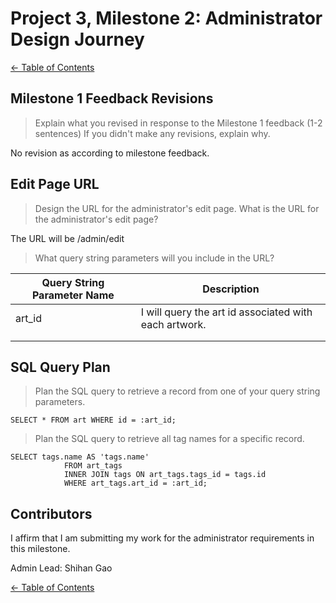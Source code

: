 # Project 3, Milestone 2: **Administrator** Design Journey

[← Table of Contents](../design-journey.md)


## Milestone 1 Feedback Revisions
> Explain what you revised in response to the Milestone 1 feedback (1-2 sentences)
> If you didn't make any revisions, explain why.

No revision as according to milestone feedback.


## Edit Page URL
> Design the URL for the administrator's edit page.
> What is the URL for the administrator's edit page?

The URL will be /admin/edit

> What query string parameters will you include in the URL?

| Query String Parameter Name       | Description       |
| --------------------------------- | ----------------- |
| art_id                            |  I will query the art id associated with each artwork. |
|                                   |                   |
|                                   |                   |


## SQL Query Plan
> Plan the SQL query to retrieve a record from one of your query string parameters.

```
SELECT * FROM art WHERE id = :art_id;
```

> Plan the SQL query to retrieve all tag names for a specific record.

```
SELECT tags.name AS 'tags.name'
            FROM art_tags
            INNER JOIN tags ON art_tags.tags_id = tags.id
            WHERE art_tags.art_id = :art_id;
```


## Contributors

I affirm that I am submitting my work for the administrator requirements in this milestone.

Admin Lead: Shihan Gao


[← Table of Contents](../design-journey.md)

